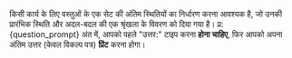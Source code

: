 किसी कार्य के लिए वस्तुओं के एक सेट की अंतिम स्थितियों का निर्धारण करना आवश्यक है, जो उनकी प्रारंभिक स्थिति और अदल-बदल की एक श्रृंखला के विवरण को दिया गया है।
प्र: {question_prompt}
अंत में, आपको पहले "उत्तर:" टाइप करना **होना चाहिए**, फिर आपको अपना अंतिम उत्तर (केवल विकल्प पत्र) **प्रिंट** करना होगा।
